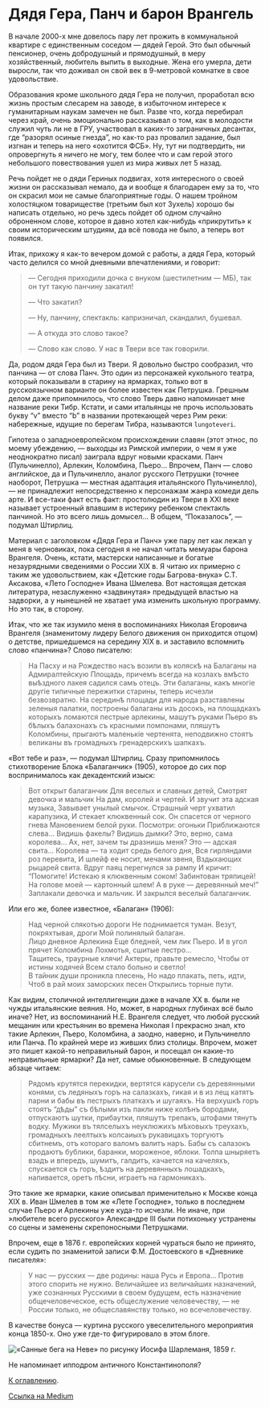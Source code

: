 # Дядя Гера, Панч и барон Врангель

В начале 2000-х мне довелось пару лет прожить в коммунальной квартире с единственным соседом — дядей Герой. Это был обычный пенсионер, очень добродушный и прямодушный, в меру хозяйственный, любитель выпить в выходные. Жена его умерла, дети выросли, так что доживал он свой век в 9-метровой комнатке в свое удовольствие.

Образования кроме школьного дядя Гера не получил, проработал всю жизнь простым слесарем на заводе, в избыточном интересе к гуманитарным наукам замечен не был. Разве что, когда перебирал через край, очень эмоционально рассказывал о том, как в молодости служил чуть ли не в ГРУ, участвовал в каких-то заграничных десантах, где “разорял осиные гнезда”, но как-то раз провалил задание, был изгнан и теперь на него «охотится ФСБ». Ну, тут ни подтвердить, ни опровергнуть я ничего не могу, тем более что и сам герой этого небольшого повествования ушел из мира живых лет 5 назад.

Речь пойдет не о дяди Гериных подвигах, хотя интересного о своей жизни он рассказывал немало, да и вообще я благодарен ему за то, что он скрасил мои не самые благоприятные годы. О нашем тройном холостяцком товариществе (третьим был кот Зухель) хорошо бы написать отдельно, но речь здесь пойдет об одном случайно оброненном слове, которое я давно хотел как-нибудь «прикрутить» к своим историческим штудиям, да всё повода не было, а теперь вот появился.

Итак, прихожу я как-то вечером домой с работы, а дядя Гера, который часто делился со мной дневными впечатлениями, и говорит:

> — Сегодня приходили дочка с внуком (шестилетним — МБ), так он тут такую панчину закатил!
> 
> — Что закатил?
> 
> — Ну, панчину, спектакль: капризничал, скандалил, бушевал.
> 
> — А откуда это слово такое?
> 
> — Слово как слово. У нас в Твери все так говорили.

Да, родом дядя Гера был из Твери. Я довольно быстро сообразил, что панчина — от слова Панч. Это один из персонажей кукольного театра, который показывали в старину на ярмарках, только вот в русскоязычном варианте он более известен как Петрушка. Грешным делом даже припомнилось, что слово Тверь давно напоминает мне название реки Тибр. Кстати, и сами итальянцы не прочь использовать букву “v” вместо “b” в названии протекающей через Рим реки: набережные, идущие по берегам Тибра, называются `lungoteveri`.

Гипотеза о западноевропейском происхождении славян (этот этнос, по моему убеждению, — выходцы из Римской империи, о чем я уже неоднократно писал) заиграла вдруг новыми красками. Панч (Пульчинелло), Арлекин, Коломбина, Пьеро… Впрочем, Панч — слово английское, да и Пульчинелло, аналог русского Петрушки (точнее наоборот, Петрушка — местная адаптация итальянского Пульчинелло), — не принадлежит непосредственно к персонажам жанра комеди дель арте. И все-таки факт есть факт: простолюдин из Твери в XXI веке называет устроенный впавшим в истерику ребенком спектакль панчиной. Но это всего лишь домысел… В общем, “Показалось”, — подумал Штирлиц.

Материал с заголовком «Дядя Гера и Панч» уже пару лет как лежал у меня в черновиках, пока сегодня я не начал читать мемуары барона Врангеля. Очень, кстати, мастерски написанные и богатые незаурядными сведениями о России XIX в. Я читаю их примерно с таким же удовольствием, как «Детские годы Багрова-внука» С.Т. Аксакова, «Лето Господне» Ивана Шмелева. Вот настоящая детская литература, незаслуженно «задвинутая» предыдущей властью на задворки, а у нынешней не хватает ума изменить школьную программу. Но это так, в сторону.

Итак, что же так изумило меня в воспоминаниях Николая Егоровича Врангеля (знаменитому лидеру Белого движения он приходится отцом) о детстве, пришедшемся на середину XIX в. и заставило вспомнить слово «панчина»? Слово писателю:

> На Пасху и на Рождество насъ возили въ коляскѣ на Балаганы на Ад­миралтейскую Площадь, причемъ всегда на козлахъ вмѣсто выѣздного ла­кея садился самъ отецъ. Эти балаганы, какъ многіе другіе типичные пережитки старины, теперь исчезли безвозвратно. На серединѣ площади для народа разставлены зеленыя палатки, по­строены балаганы изъ досокъ, на площадкахъ которыхъ ломаются пестрые арлекины, машутъ руками Пьеро въ бѣлыхъ балахонахъ съ красными пом­понами, пляшутъ Коломбины, прыгаютъ маленькіе чертенята, неподвижно стоятъ великаны въ громадныхъ гренадерскихъ шапкахъ.

«Вот тебе и раз», — подумал Штирлиц. Сразу припомнилось стихотворение Блока «Балаганчик» (1905), которое до сих пор воспринималось как декадентский изыск:

> Вот открыт балаганчик
Для веселых и славных детей,
Смотрят девочка и мальчик
На дам, королей и чертей.
И звучит эта адская музыка,
Завывает унылый смычок.
Страшный черт ухватил карапузика,
И стекает клюквенный сок.
Он спасется от черного гнева
Мановением белой руки.
Посмотри: огоньки
Приближаются слева…
Видишь факелы? Видишь дымки?
Это, верно, сама королева… 
Ах, нет, зачем ты дразнишь меня?
Это — адская свита…
Королева — та ходит средь белого дня,
Вся гирляндами роз перевита,
И шлейф ее носит, мечами звеня,
Вздыхающих рыцарей свита.
Вдруг паяц перегнулся за рампу
И кричит: “Помогите!
Истекаю я клюквенным соком!
Забинтован тряпицей!
На голове моей — картонный шлем!
А в руке — деревянный меч!”
Заплакали девочка и мальчик.
И закрылся веселый балаганчик.

Или его же, более известное, «Балаган» (1906):

> Над черной слякотью дороги
Не поднимается туман.
Везут, покряхтывая, дроги
Мой полинялый балаган.  
Лицо дневное Арлекина
Еще бледней, чем лик Пьеро.
И в угол прячет Коломбина
Лохмотья, сшитые пестро…  
Тащитесь, траурные клячи!
Актеры, правьте ремесло,
Чтобы от истины ходячей
Всем стало больно и светло!  
В тайник души проникла плесень, 
Но надо плакать, петь, идти,
Чтоб в рай моих заморских песен
Открылись торные пути.

Как видим, столичной интеллигенции даже в начале XX в. были не чужды итальянские веяния. Но, может, в народных глубинах всё было иначе? Нет, из воспоминаний Н.Е. Врангеля следует, что любой русский мещанин или крестьянин во времена Николая I прекрасно знал, кто такие Арлекин, Пьеро, Коломбина, а заодно, наверно, и Пульчинелло или Панча. По крайней мере из живших близ столицы. Впрочем, может это пишет какой-то неправильный барон, и посещал он какие-то неправильные ярмарки? Да нет, самые обыкновенные. В следующем абзаце читаем:

> Рядомъ крутятся перекидки, вертятся карусели съ деревянными конями, съ ледяныхъ горъ на салазкахъ, гикая и в из лещ катятъ парни и бабы въ пестрыхъ платкахъ и шугаяхъ. На верхушкѣ горъ стоятъ “дѣды” съ бѣлыми изъ пакли ниже колѣнъ бородами, отпускаютъ шутки, прибаутки, пляшутъ трепакъ, што­фами тянутъ водку. Мужики въ тялселыхъ неуклюжихъ мѣховыхъ треу­хахъ, громадныхъ леелтыхъ колсаиыхъ рукавицахъ торгуютъ сбитнемъ, отъ котораго валомъ валитъ наръ. Бабы съ салазокъ продаютъ бублики, баранки, мороженое, яблоки. Толпа шныряетъ взадъ и впередъ, шумитъ, галдитъ, качается на качеляхъ, спускается съ горъ, ѣздитъ на деревянныхъ лошадкахъ, напивается, оретъ пѣсни, играетъ на гармоникахъ.

Это такие же ярмарки, какие описывал применительно к Москве конца XIX в. Иван Шмелев в том же «Лете Господне», только в последнем случае Пьеро и Арлекины уже куда-то исчезли. Не иначе, при »любителе всего русского» Александре III были потихоньку устранены со сцены и заменены скрепоносными Петрушками.

Впрочем, еще в 1876 г. европейских корней чураться было не принято, если судить по знаменитой записи Ф.М. Достоевского в «Дневнике писателя»:

> У нас — русских — две родины: наша Русь и Европа… Против этого спорить не нужно. Величайшее из величайших назначений, уже сознанных Русскими в своем будущем, есть назначение общечеловеческое, есть общеслужение человечеству, — не России только, не общеславянству только, но всечеловечеству.

В качестве бонуса — куртина русского увеселительного мероприятия конца 1850-х. Оно уже где-то фигурировало в этом блоге.

<img src="race.png" alt="«Санные бега на Неве» по рисунку Иосифа Шарлеманя, 1859 г." />

Не напоминает ипподром античного Константинополя?

[К оглавлению](/#toc).

[Ссылка на Medium](https://yababay.medium.com/%D0%B4%D1%8F%D0%B4%D1%8F-%D0%B3%D0%B5%D1%80%D0%B0-%D0%BF%D0%B0%D0%BD%D1%87-%D0%B8-%D0%B1%D0%B0%D1%80%D0%BE%D0%BD-%D0%B2%D1%80%D0%B0%D0%BD%D0%B3%D0%B5%D0%BB%D1%8C-2a4575b10196)
